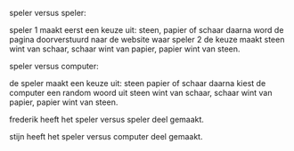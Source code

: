 speler versus speler:

speler 1 maakt eerst een keuze uit: steen, papier of schaar daarna word de pagina doorverstuurd naar de website waar speler 2  de keuze maakt
steen wint van schaar, schaar wint van papier, papier wint van steen.

speler versus computer:

de speler maakt een keuze uit: steen papier of schaar daarna kiest de computer een random woord uit
steen wint van schaar, schaar wint van papier, papier wint van steen.

frederik heeft het speler versus speler deel gemaakt.

stijn heeft het speler versus computer deel gemaakt.

